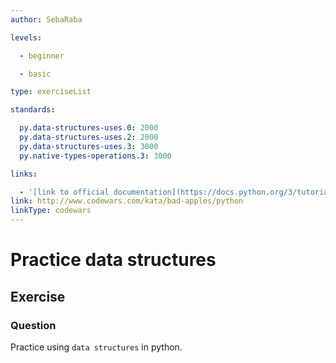 ```yaml
---
author: SebaRaba

levels:

  - beginner

  - basic

type: exerciseList

standards:

  py.data-structures-uses.0: 2000
  py.data-structures-uses.2: 2000
  py.data-structures-uses.3: 3000
  py.native-types-operations.3: 3000

links:

  - '[link to official documentation](https://docs.python.org/3/tutorial/datastructures.html){website}'
link: http://www.codewars.com/kata/bad-apples/python
linkType: codewars
---
```

# Practice data structures
## Exercise
### Question

Practice using `data structures` in python.
